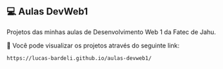 
## 💻 Aulas DevWeb1

Projetos das minhas aulas de Desenvolvimento Web 1 da Fatec de Jahu.

🔗 Você pode visualizar os projetos através do seguinte link:
```
https://lucas-bardeli.github.io/aulas-devweb1/
```